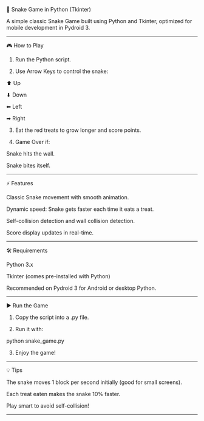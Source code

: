 🐍 Snake Game in Python (Tkinter)

A simple classic Snake Game built using Python and Tkinter, optimized for mobile development in Pydroid 3.


---

🎮 How to Play

1. Run the Python script.


2. Use Arrow Keys to control the snake:

⬆ Up

⬇ Down

⬅ Left

➡ Right



3. Eat the red treats to grow longer and score points.


4. Game Over if:

Snake hits the wall.

Snake bites itself.





---

⚡ Features

Classic Snake movement with smooth animation.

Dynamic speed: Snake gets faster each time it eats a treat.

Self-collision detection and wall collision detection.

Score display updates in real-time.



---

🛠 Requirements

Python 3.x

Tkinter (comes pre-installed with Python)

Recommended on Pydroid 3 for Android or desktop Python.



---

▶ Run the Game

1. Copy the script into a .py file.


2. Run it with:



python snake_game.py

3. Enjoy the game!




---

💡 Tips

The snake moves 1 block per second initially (good for small screens).

Each treat eaten makes the snake 10% faster.

Play smart to avoid self-collision!



---
